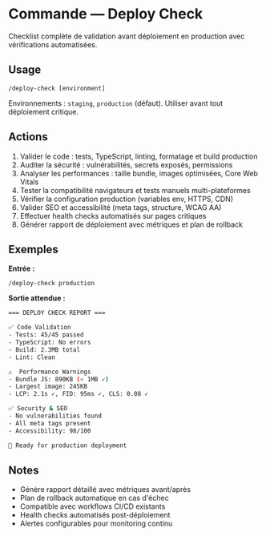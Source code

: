 # Commande — Deploy Check

Checklist complète de validation avant déploiement en production avec vérifications automatisées.

## Usage

```
/deploy-check [environment]
```

Environnements : `staging`, `production` (défaut). Utiliser avant tout déploiement critique.

## Actions

1. Valider le code : tests, TypeScript, linting, formatage et build production
2. Auditer la sécurité : vulnérabilités, secrets exposés, permissions
3. Analyser les performances : taille bundle, images optimisées, Core Web Vitals
4. Tester la compatibilité navigateurs et tests manuels multi-plateformes
5. Vérifier la configuration production (variables env, HTTPS, CDN)
6. Valider SEO et accessibilité (meta tags, structure, WCAG AA)
7. Effectuer health checks automatisés sur pages critiques
8. Générer rapport de déploiement avec métriques et plan de rollback

## Exemples

**Entrée :**

```
/deploy-check production
```

**Sortie attendue :**

```bash
=== DEPLOY CHECK REPORT ===

✅ Code Validation
- Tests: 45/45 passed
- TypeScript: No errors
- Build: 2.3MB total
- Lint: Clean

⚠️  Performance Warnings
- Bundle JS: 890KB (< 1MB ✓)
- Largest image: 245KB
- LCP: 2.1s ✓, FID: 95ms ✓, CLS: 0.08 ✓

✅ Security & SEO
- No vulnerabilities found
- All meta tags present
- Accessibility: 98/100

🚀 Ready for production deployment
```

## Notes

- Génère rapport détaillé avec métriques avant/après
- Plan de rollback automatique en cas d'échec
- Compatible avec workflows CI/CD existants
- Health checks automatisés post-déploiement
- Alertes configurables pour monitoring continu
